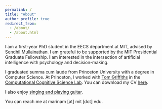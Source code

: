```yaml
---
permalink: /
title: "About"
author_profile: true
redirect_from: 
  - /about/
  - /about.html
---
```

I am a first-year PhD student in the EECS department at MIT, advised by [Sendhil Mullainathan](https://sendhil.org/). I am grateful to be supported by the MIT Presidential Graduate Fellowship. I am interested in the intersection of artificial intelligence with psychology and decision-making.

I graduated summa cum laude from Princeton University with a degree in Computer Science. At Princeton, I worked with [Tom Griffiths](https://cocosci.princeton.edu/tom/tom.php) in the [Computational Cognitive Science Lab](https://cocosci.princeton.edu/). You can download my CV [here](/files/Marina_Mancoridis_CV_Sept_2024.pdf).

I also enjoy [singing and playing guitar](https://open.spotify.com/artist/1JgL4xpqLXXMX4rG1E2wnD?si=_VUlDYu6SXGjbfifFEeiMQ).

You can reach me at marinam [at] mit [dot] edu.
